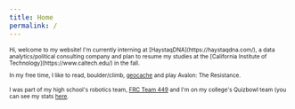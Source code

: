 ```yaml
---
title: Home
permalink: /
---
```

<font size="1"> 
Hi, welcome to my website! I'm currently interning at [HaystaqDNA](https://haystaqdna.com/), a data analytics/political consulting company and plan to resume my studies at the [California Institute of Technology](https://www.caltech.edu/) in the fall.

In my free time, I like to read, boulder/climb, <a href="https://www.geocaching.com/p/?u=sidewalkill">geocache</a> and play Avalon: The Resistance.

I was part of my high school's robotics team, [FRC Team 449](https://robot.mbhs.edu/) and I'm on my college's Quizbowl team (you can see my stats <a href="https://hdwhite.org/qb/stats/player/shwetha+kunnam/">here</a>.
</font> 

